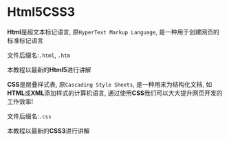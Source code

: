 # Html5CSS3

**Html**是超文本标记语言, 原`HyperText Markup Language`, 是一种用于创建网页的标准标记语言

文件后缀名:`.html`, `.htm`

本教程以最新的**Html5**进行讲解

**CSS**是层叠样式表, 原`Cascading Style Sheets`, 是一种用来为结构化文档, 如**HTML**或**XML**添加样式的计算机语言, 通过使用**CSS**我们可以大大提升网页开发的工作效率!

文件后缀名:`.css`

本教程以最新的**CSS3**进行讲解
